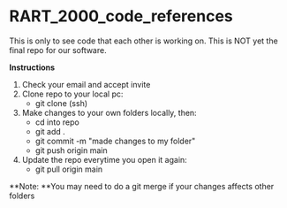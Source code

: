 # RART_2000_code_references
This is only to see code that each other is working on. This is NOT yet the final repo for our software.

**Instructions**
1. Check your email and accept invite
2. Clone repo to your local pc:
   - git clone (ssh)
4. Make changes to your own folders locally, then:
   - cd into repo
   - git add .
   - git commit -m "made changes to my folder"
   - git push origin main
4. Update the repo everytime you open it again:
   - git pull origin main

**Note: **You may need to do a git merge if your changes affects other folders
